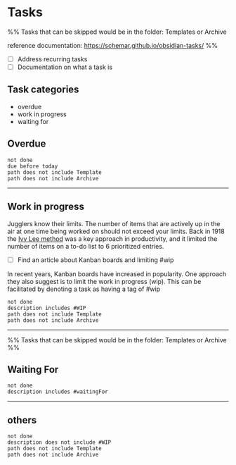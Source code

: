 # Tasks

%%
Tasks that can be skipped would be in the folder: Templates or Archive

reference documentation: https://schemar.github.io/obsidian-tasks/
%%

- [ ] Address recurring tasks 
- [ ] Documentation on what a task is

## Task categories
- overdue
- work in progress
- waiting for

## Overdue
``` tasks
not done
due before today
path does not include Template
path does not include Archive
```

---

## Work in progress

Jugglers know their limits.  The number of items that are actively up in the air at one time being worked on should not exceed your limits.  Back in 1918 the [Ivy Lee method](https://jamesclear.com/ivy-lee) was a key approach in productivity, and it limited the number of items on a to-do list to 6 prioritized entries.  

- [ ] Find an article about Kanban boards and  limiting #wip 

In recent years, Kanban boards have increased in popularity.  One approach they also suggest is to limit the work in progress (wip).  This can be facilitated by denoting a task as having a tag of \#wip


``` tasks
not done
description includes #WIP 
path does not include Template
path does not include Archive
```

---

%%
Tasks that can be skipped would be in the folder: Templates or Archive
%%

## Waiting For
``` tasks
not done
description includes #waitingFor 
```


---

## others
``` tasks
not done
description does not include #WIP 
path does not include Template
path does not include Archive
```